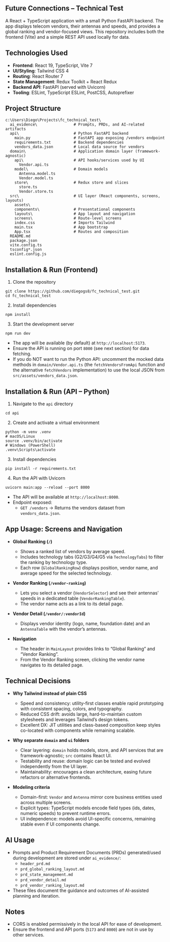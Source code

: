 ## Future Connections – Technical Test

A React + TypeScript application with a small Python FastAPI backend. The app displays telecom vendors, their antennas and speeds, and provides a global ranking and vendor-focused views. This repository includes both the frontend (Vite) and a simple REST API used locally for data.

## Technologies Used
- **Frontend**: React 19, TypeScript, Vite 7
- **UI/Styling**: Tailwind CSS 4
- **Routing**: React Router 7
- **State Management**: Redux Toolkit + React Redux
- **Backend API**: FastAPI (served with Uvicorn)
- **Tooling**: ESLint, TypeScript ESLint, PostCSS, Autoprefixer

## Project Structure
```
c:\Users\Diego\Projects\fc_technical_test\
  ai_evidence\                # Prompts, PRDs, and AI-related artifacts
  api\                        # Python FastAPI backend
    main.py                   # FastAPI app exposing /vendors endpoint
    requirements.txt          # Backend dependencies
    vendors_data.json         # Local data source for vendors
  domain\                     # Application domain layer (framework-agnostic)
    api\                      # API hooks/services used by UI
      Vendor.api.ts
    model\                    # Domain models
      Antenna.model.ts
      Vendor.model.ts
    store\                    # Redux store and slices
      store.ts
      Vendor.store.ts
  src\                        # UI layer (React components, screens, layouts)
    assets\
    components\               # Presentational components
    layouts\                  # App layout and navigation
    screens\                  # Route-level screens
    index.css                 # Imports Tailwind
    main.tsx                  # App bootstrap
    App.tsx                   # Routes and composition
  README.md
  package.json
  vite.config.ts
  tsconfig*.json
  eslint.config.js
```

## Installation & Run (Frontend)
1. Clone the repository
```
git clone https://github.com/diegogs8/fc_technical_test.git
cd fc_technical_test
```
2. Install dependencies
```
npm install
```
3. Start the development server
```
npm run dev
```
- The app will be available (by default) at `http://localhost:5173`.
- Ensure the API is running on port `8000` (see next section) for data fetching.
- If you do NOT want to run the Python API: uncomment the mocked data methods in `domain/Vendor.api.ts` (the `fetchVendorsFromApi` function and the alternative `fetchVendors` implementation) to use the local JSON from `src/assets/vendors_data.json`.

## Installation & Run (API – Python)
1. Navigate to the `api` directory
```
cd api
```
2. Create and activate a virtual environment
```
python -m venv .venv
# macOS/Linux
source .venv/bin/activate
# Windows (PowerShell)
.venv\Scripts\activate
```
3. Install dependencies
```
pip install -r requirements.txt
```
4. Run the API with Uvicorn
```
uvicorn main:app --reload --port 8000
```
- The API will be available at `http://localhost:8000`.
- Endpoint exposed:
  - `GET /vendors` → Returns the vendors dataset from `vendors_data.json`.

## App Usage: Screens and Navigation
- **Global Ranking (`/`)**
  - Shows a ranked list of vendors by average speed.
  - Includes technology tabs (G2/G3/G4/G5 via `TechnologyTabs`) to filter the ranking by technology type.
  - Each row (`GlobalRankingRow`) displays position, vendor name, and average speed for the selected technology.

- **Vendor Ranking (`/vendor-ranking`)**
  - Lets you select a vendor (`VendorSelector`) and see their antennas’ speeds in a dedicated table (`VendorRankingTable`).
  - The vendor name acts as a link to its detail page.

- **Vendor Detail (`/vendor/:vendorId`)**
  - Displays vendor identity (logo, name, foundation date) and an `AntennaTable` with the vendor’s antennas.

- **Navigation**
  - The header in `MainLayout` provides links to “Global Ranking” and “Vendor Ranking”.
  - From the Vendor Ranking screen, clicking the vendor name navigates to its detailed page.

## Technical Decisions
- **Why Tailwind instead of plain CSS**
  - Speed and consistency: utility-first classes enable rapid prototyping with consistent spacing, colors, and typography.
  - Reduced CSS drift: avoids large, hard-to-maintain custom stylesheets and leverages Tailwind’s design tokens.
  - Excellent DX: JIT utilities and class-based composition keep styles co-located with components while remaining scalable.

- **Why separate `domain` and `ui` folders**
  - Clear layering: `domain` holds models, store, and API services that are framework-agnostic; `src` contains React UI.
  - Testability and reuse: domain logic can be tested and evolved independently from the UI layer.
  - Maintainability: encourages a clean architecture, easing future refactors or alternative frontends.

- **Modeling criteria**
  - Domain-first: `Vendor` and `Antenna` mirror core business entities used across multiple screens.
  - Explicit types: TypeScript models encode field types (ids, dates, numeric speeds) to prevent runtime errors.
  - UI independence: models avoid UI-specific concerns, remaining stable even if UI components change.

## AI Usage
- Prompts and Product Requirement Documents (PRDs) generated/used during development are stored under `ai_evidence/`:
  - `header_prd.md`
  - `prd_global_ranking_layout.md`
  - `prd_state_management.md`
  - `prd_vendor_detail.md`
  - `prd_vendor_ranking_layout.md`
- These files document the guidance and outcomes of AI-assisted planning and iteration.

## Notes
- CORS is enabled permissively in the local API for ease of development.
- Ensure the frontend and API ports (`5173` and `8000`) are not in use by other services.
